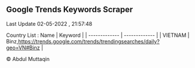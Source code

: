 

## Google Trends Keywords Scraper 
 
Last Update 02-05-2022 , 21:57:48

Country List :
 Name  | Keyword |
| ------------- | ------------- |
| VIETNAM | Binz,https://trends.google.com/trends/trendingsearches/daily?geo=VN#Binz |



© Abdul Muttaqin 

